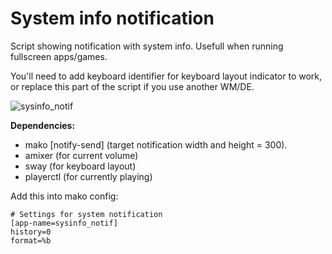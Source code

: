# System info notification
Script showing notification with system info. Usefull when running fullscreen apps/games.

You'll need to add keyboard identifier for keyboard layout indicator to work, or replace this part of the script if you use another WM/DE.

![sysinfo_notif](https://github.com/vulpes-vulpeos/linux-utilities/assets/40931454/7bf524c5-9f31-4a75-bded-940a76099358)

**Dependencies:**
- mako [notify-send] (target notification width and height = 300).
- amixer (for current volume)
- sway (for keyboard layout)
- playerctl (for currently playing)

Add this into mako config:  
```
# Settings for system notification
[app-name=sysinfo_notif]  
history=0  
format=%b
```
